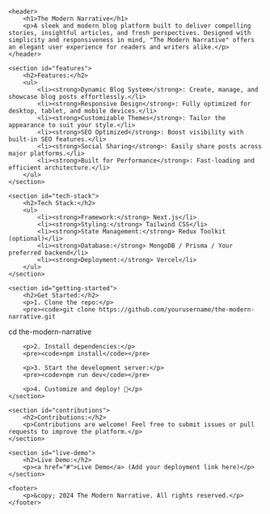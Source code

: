 <!DOCTYPE html>
<html lang="en">
<head>
    <meta charset="UTF-8">
    <meta name="viewport" content="width=device-width, initial-scale=1.0">
    <meta name="description" content="The Modern Narrative - A sleek and modern blog platform built to deliver compelling stories, insightful articles, and fresh perspectives.">
    <title>The Modern Narrative - Blog Platform</title>
</head>
<body>

    <header>
        <h1>The Modern Narrative</h1>
        <p>A sleek and modern blog platform built to deliver compelling stories, insightful articles, and fresh perspectives. Designed with simplicity and responsiveness in mind, "The Modern Narrative" offers an elegant user experience for readers and writers alike.</p>
    </header>

    <section id="features">
        <h2>Features:</h2>
        <ul>
            <li><strong>Dynamic Blog System</strong>: Create, manage, and showcase blog posts effortlessly.</li>
            <li><strong>Responsive Design</strong>: Fully optimized for desktop, tablet, and mobile devices.</li>
            <li><strong>Customizable Themes</strong>: Tailor the appearance to suit your style.</li>
            <li><strong>SEO Optimized</strong>: Boost visibility with built-in SEO features.</li>
            <li><strong>Social Sharing</strong>: Easily share posts across major platforms.</li>
            <li><strong>Built for Performance</strong>: Fast-loading and efficient architecture.</li>
        </ul>
    </section>

    <section id="tech-stack">
        <h2>Tech Stack:</h2>
        <ul>
            <li><strong>Framework:</strong> Next.js</li>
            <li><strong>Styling:</strong> Tailwind CSS</li>
            <li><strong>State Management:</strong> Redux Toolkit (optional)</li>
            <li><strong>Database:</strong> MongoDB / Prisma / Your preferred backend</li>
            <li><strong>Deployment:</strong> Vercel</li>
        </ul>
    </section>

    <section id="getting-started">
        <h2>Get Started:</h2>
        <p>1. Clone the repo:</p>
        <pre><code>git clone https://github.com/yourusername/the-modern-narrative.git
cd the-modern-narrative</code></pre>

        <p>2. Install dependencies:</p>
        <pre><code>npm install</code></pre>

        <p>3. Start the development server:</p>
        <pre><code>npm run dev</code></pre>

        <p>4. Customize and deploy! 🚀</p>
    </section>

    <section id="contributions">
        <h2>Contributions:</h2>
        <p>Contributions are welcome! Feel free to submit issues or pull requests to improve the platform.</p>
    </section>

    <section id="live-demo">
        <h2>Live Demo:</h2>
        <p><a href="#">Live Demo</a> (Add your deployment link here)</p>
    </section>

    <footer>
        <p>&copy; 2024 The Modern Narrative. All rights reserved.</p>
    </footer>

</body>
</html>


